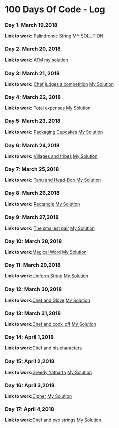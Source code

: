 # 100 Days Of Code - Log
### Day 1: March 19,2018

**Link to work:** [Palindromic String](https://www.hackerearth.com/practice/basic-programming/input-output/basics-of-input-output/practice-problems/algorithm/palindrome-check-2/)
[MY SOLUTION](https://github.com/mansibhandari2897/initial/blob/master/HACKEREARTH/palindromic%20string)

### Day 2: March 20, 2018

**Link to work:** [ATM](https://www.codechef.com/problems/HS08TEST)
[my solution](https://github.com/mansibhandari2897/initial/blob/master/codechef/ATM)

### Day 3: March 21, 2018

**Link to work:** [Chef judges a competition](https://www.codechef.com/problems/CO92JUDG)
[My Solution](https://github.com/mansibhandari2897/initial/blob/master/codechef/chef%20judges%20a%20competition)

### Day 4: March 22, 2018

**Link to work:** [Total expenses](https://www.codechef.com/problems/FLOW009)
[My Solution](https://github.com/mansibhandari2897/initial/blob/master/codechef/Total%20Expenses)

### Day 5: March 23, 2018

**Link to work:** [Packaging Cupcakes](https://www.codechef.com/problems/MUFFINS3)
[My Solution](https://github.com/mansibhandari2897/initial/blob/master/codechef/Packaging%20Cupcakes)

### Day 6: March 24,2018

**Link to work:** [Villages and tribes](https://www.codechef.com/problems/VILTRIBE)
[My Solution](https://github.com/mansibhandari2897/initial/blob/master/codechef/villages%20and%20tribes)

### Day 7: March 25,2018

**Link to work:** [Tanu and Head-Bob](https://www.codechef.com/submit/HEADBOB)
[My Solution](https://github.com/mansibhandari2897/initial/blob/master/codechef/Tanu%20and%20head-bob)

### Day 8: March 26,2018

**Link to work:** [Rectangle](https://www.codechef.com/problems/RECTANGL)
[My Solution](https://github.com/mansibhandari2897/initial/blob/master/codechef/Rectangle)

### Day 9: March 27,2018

**Link to work:** [The smallest pair](https://www.codechef.com/problems/SMPAIR)
[My Solution](https://github.com/mansibhandari2897/initial/blob/master/codechef/the%20smallest%20pair)

### Day 10: March 28,2018

**Link to work:**[Magical Word](https://www.hackerearth.com/practice/basic-programming/input-output/basics-of-input-output/practice-problems/algorithm/magical-word/)
[My Solution](https://github.com/mansibhandari2897/initial/blob/master/HACKEREARTH/magical%20word)

### Day 11: March 29,2018

**Link to work:**[Uniform String](https://www.codechef.com/problems/STRLBP)
[My Solution](https://github.com/mansibhandari2897/initial/blob/master/codechef/Uniform%20stringa)

### Day 12: March 30,2018

**Link to work:**[Chef and Glove](https://www.codechef.com/problems/CHEGLOVE)
[My Solution](https://github.com/mansibhandari2897/initial/blob/master/codechef/chef%20and%20glove)

### Day 13: March 31,2018

**Link to work:**[Chef and cook_off](https://www.codechef.com/problems/CCOOK)
[My Solution](https://github.com/mansibhandari2897/initial/blob/master/codechef/Chef%20and%20cook-off)

### Day 14: April 1,2018

**Link to work:**[Chef and his characters](https://www.codechef.com/problems/CHEFCHR)

### Day 15: April 2,2018

**Link to work:**[Greedy Yatharth](https://www.hackerearth.com/practice/algorithms/greedy/basics-of-greedy-algorithms/practice-problems/algorithm/greedy-yathartha/)
[My Solution](https://github.com/mansibhandari2897/initial/blob/master/HACKEREARTH/Greedy%20Yatharth)

### Day 16: April 3,2018

**Link to work:**[Cipher](https://www.hackerearth.com/practice/basic-programming/input-output/basics-of-input-output/practice-problems/algorithm/cipher-1/)
[My Solution](https://github.com/mansibhandari2897/initial/blob/master/HACKEREARTH/Cipher)

### Day 17: April 4,2018

**Link to work:**[Chef and two strings](https://www.codechef.com/problems/CHEFSTLT)
[My Solution](https://github.com/mansibhandari2897/initial/blob/master/codechef/chef%20and%20two%20strings)



